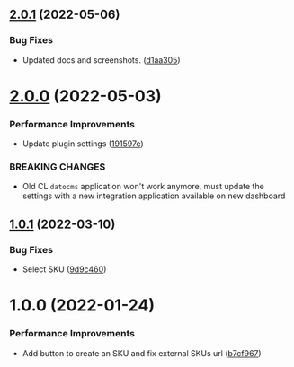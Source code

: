 ## [2.0.1](https://github.com/commercelayer/dato-plugin/compare/v2.0.0...v2.0.1) (2022-05-06)


### Bug Fixes

* Updated docs and screenshots. ([d1aa305](https://github.com/commercelayer/dato-plugin/commit/d1aa3052c9e2cb41eb04cd370d2bb84897fd542f))

# [2.0.0](https://github.com/commercelayer/dato-plugin/compare/v1.0.1...v2.0.0) (2022-05-03)


### Performance Improvements

* Update plugin settings ([191597e](https://github.com/commercelayer/dato-plugin/commit/191597e5f4f6299ae5eaa34059fe3aee85030a98))


### BREAKING CHANGES

* Old CL `datocms` application won't work anymore, must update the settings with a new integration application available on new dashboard

## [1.0.1](https://github.com/commercelayer/dato-plugin/compare/v1.0.0...v1.0.1) (2022-03-10)


### Bug Fixes

* Select SKU ([9d9c460](https://github.com/commercelayer/dato-plugin/commit/9d9c46052c3feb7590a22145e222e48c4be6c888))

# 1.0.0 (2022-01-24)


### Performance Improvements

* Add button to create an SKU and fix external SKUs url ([b7cf967](https://github.com/commercelayer/dato-plugin/commit/b7cf967f508f99f20e3285bc714b7fef5e46e595))
